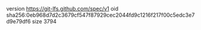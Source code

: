 version https://git-lfs.github.com/spec/v1
oid sha256:0eb968d7d2c3679cf547f87929cec2044fd9c1216f217f00c5edc3e7d9e79df6
size 3794
